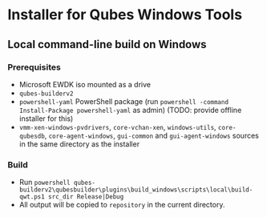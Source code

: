 # Installer for Qubes Windows Tools

## Local command-line build on Windows

### Prerequisites

- Microsoft EWDK iso mounted as a drive
- `qubes-builderv2`
- `powershell-yaml` PowerShell package (run `powershell -command Install-Package powershell-yaml` as admin)
  (TODO: provide offline installer for this)
- `vmm-xen-windows-pvdrivers`, `core-vchan-xen`, `windows-utils`, `core-qubesdb`,
  `core-agent-windows`, `gui-common` and `gui-agent-windows` sources in the same directory as the installer

### Build

- Run `powershell qubes-builderv2\qubesbuilder\plugins\build_windows\scripts\local\build-qwt.ps1 src_dir Release|Debug`
- All output will be copied to `repository` in the current directory.
